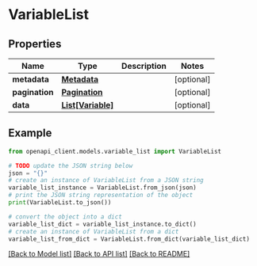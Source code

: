 # VariableList


## Properties

Name | Type | Description | Notes
------------ | ------------- | ------------- | -------------
**metadata** | [**Metadata**](Metadata.md) |  | [optional] 
**pagination** | [**Pagination**](Pagination.md) |  | [optional] 
**data** | [**List[Variable]**](Variable.md) |  | [optional] 

## Example

```python
from openapi_client.models.variable_list import VariableList

# TODO update the JSON string below
json = "{}"
# create an instance of VariableList from a JSON string
variable_list_instance = VariableList.from_json(json)
# print the JSON string representation of the object
print(VariableList.to_json())

# convert the object into a dict
variable_list_dict = variable_list_instance.to_dict()
# create an instance of VariableList from a dict
variable_list_from_dict = VariableList.from_dict(variable_list_dict)
```
[[Back to Model list]](../README.md#documentation-for-models) [[Back to API list]](../README.md#documentation-for-api-endpoints) [[Back to README]](../README.md)


